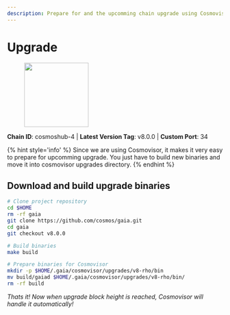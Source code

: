 ```yaml
---
description: Prepare for and the upcomming chain upgrade using Cosmovisor.
---
```


# Upgrade

<figure><img src="https://raw.githubusercontent.com/kj89/testnet_manuals/main/pingpub/logos/cosmoshub.png" width="150" alt=""><figcaption></figcaption></figure>

**Chain ID**: cosmoshub-4 | **Latest Version Tag**: v8.0.0 | **Custom Port**: 34

{% hint style='info' %}
Since we are using Cosmovisor, it makes it very easy to prepare for upcomming upgrade.
You just have to build new binaries and move it into cosmovisor upgrades directory.
{% endhint %}

## Download and build upgrade binaries

```bash
# Clone project repository
cd $HOME
rm -rf gaia
git clone https://github.com/cosmos/gaia.git
cd gaia
git checkout v8.0.0

# Build binaries
make build

# Prepare binaries for Cosmovisor
mkdir -p $HOME/.gaia/cosmovisor/upgrades/v8-rho/bin
mv build/gaiad $HOME/.gaia/cosmovisor/upgrades/v8-rho/bin/
rm -rf build
```

*Thats it! Now when upgrade block height is reached, Cosmovisor will handle it automatically!*
